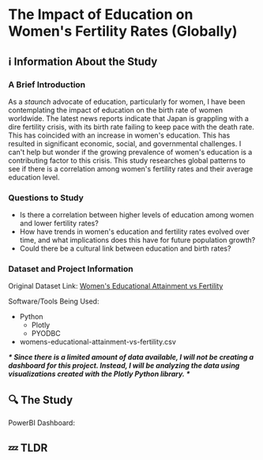 <h1>The Impact of Education on Women's Fertility Rates (Globally)</h1>

<h2>ℹ️ Information About the Study</h2>
<h3>A Brief Introduction</h3>

As a <i>staunch</i> advocate of education, particularly for women, I have been contemplating the impact of education on the birth rate of women worldwide. The latest news reports indicate that Japan is grappling with a dire fertility crisis, with its birth rate failing to keep pace with the death rate. This has coincided with an increase in women's education. This has resulted in significant economic, social, and governmental challenges. I can't help but wonder if the growing prevalence of women's education is a contributing factor to this crisis. This study researches global patterns to see if there is a correlation among women's fertility rates and their average education level.

<h3>Questions to Study</h3>

- Is there a correlation between higher levels of education among women and lower fertility rates?
- How have trends in women's education and fertility rates evolved over time, and what implications does this have for future population growth?
- Could there be a cultural link between education and birth rates?

<h3>Dataset and Project Information</h3>

Original Dataset Link: <a href = "https://www.kaggle.com/datasets/valchovalev/womenseducationalattainmentvsfertility?resource=download">Women's Educational Attainment vs Fertility</a>

Software/Tools Being Used:
- Python
  - Plotly
  - PYODBC
- <a>womens-educational-attainment-vs-fertility.csv</a>

<i><b>* Since there is a limited amount of data available, I will not be creating a dashboard for this project. Instead, I will be analyzing the data using visualizations created with the Plotly Python library. *</b></i>

<h2>🔍 The Study</h2>

PowerBI Dashboard: <a href="https://app.powerbi.com/view?r=eyJrIjoiOWQyOTg5ZDItOTk1OC00NmMyLTkwM2UtNTYzNWNkYTI0YzIwIiwidCI6ImU0YTdiMmYwLTRkM2QtNDI0OC05YTdiLWEyNjQ4ZTIzN2MxNSIsImMiOjF9"></a>



<h2>💤 TLDR</h2>
